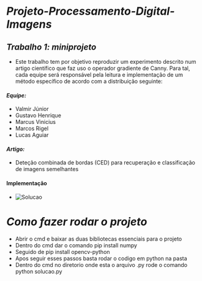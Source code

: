 # *Projeto-Processamento-Digital-Imagens*

## *Trabalho 1: miniprojeto*
- Este trabalho tem por objetivo reproduzir um experimento descrito num artigo científico que faz uso o operador gradiente de Canny. Para tal, cada equipe será responsável pela leitura e implementação de um método específico de acordo com a distribuição seguinte: 

#### *Equipe:*
- Valmir Júnior
- Gustavo Henrique
- Marcus Vinicius
- Marcos Rigel
- Lucas Aguiar

#### *Artigo:*
- Deteção combinada de bordas (CED) para recuperação e classificação de imagens semelhantes

#### Implementação
- ![Solucao]('https://github.com/Valmir-unicap/Projeto-Processamento-Digital-Imagens/tree/main/Implementacao%20do%20artigo')

# *Como fazer rodar o projeto*

- Abrir o cmd e baixar as duas bibliotecas essenciais para o projeto
- Dentro do cmd dar o comando pip install numpy
- Seguido de pip install opencv-python
- Apos seguir esses passos basta rodar o codigo em python na pasta
- Dentro do cmd no diretorio onde esta o arquivo .py rode o comando python solucao.py
